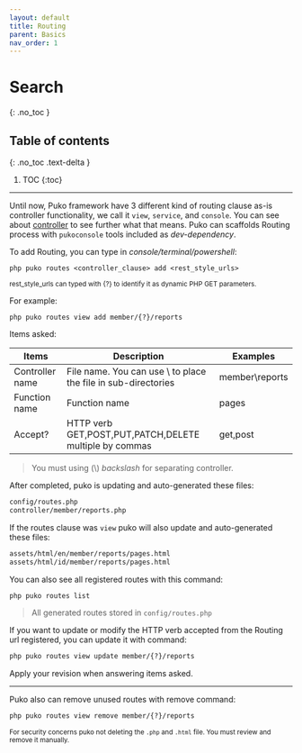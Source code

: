 ```yaml
---
layout: default
title: Routing
parent: Basics
nav_order: 1
---
```


# Search
{: .no_toc }

## Table of contents
{: .no_toc .text-delta }

1. TOC
{:toc}

---

Until now, Puko framework have 3 different kind of routing clause as-is controller functionality, we call it `view`, `service`, and `console`. You can see about [controller](/pudo/b-basics/controller/) to see further what that means. Puko can scaffolds Routing process with `pukoconsole` tools included as _dev-dependency_.

To add Routing, you can type in _console/terminal/powershell_:

```text
php puko routes <controller_clause> add <rest_style_urls>
```

<small>rest_style_urls can typed with {?} to identify it as dynamic PHP GET parameters.</small>

For example:

```text
php puko routes view add member/{?}/reports
```

Items asked:

|Items|Description|Examples|
|---|---|---|
|Controller name|File name. You can use \ to place the file in sub-directories|member\reports|
|Function name|Function name|pages|
|Accept?|HTTP verb GET,POST,PUT,PATCH,DELETE multiple by commas|get,post|

> You must using (\\) _backslash_ for separating controller.

After completed, puko is updating and auto-generated these files:

```bash
config/routes.php
controller/member/reports.php
```

If the routes clause was `view` puko will also update and auto-generated these files:

```bash
assets/html/en/member/reports/pages.html
assets/html/id/member/reports/pages.html
```

You can also see all registered routes with this command:

```bash
php puko routes list
```

> All generated routes stored in `config/routes.php`

If you want to update or modify the HTTP verb accepted from the Routing url registered, 
you can update it with command:

```bash
php puko routes view update member/{?}/reports
```

Apply your revision when answering items asked.

---

Puko also can remove unused routes with remove command:

```bash
php puko routes view remove member/{?}/reports
```

<small>For security concerns puko not deleting the `.php` and `.html` file. You must review and remove it manually.</small>
